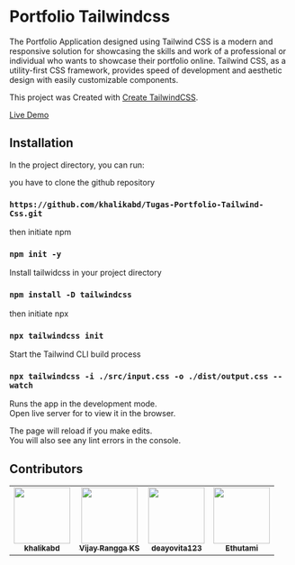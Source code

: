 # Portfolio Tailwindcss

The Portfolio Application designed using Tailwind CSS is a modern and responsive solution for showcasing the skills and work of a professional or individual who wants to showcase their portfolio online. Tailwind CSS, as a utility-first CSS framework, provides speed of development and aesthetic design with easily customizable components.

This project was Created with [Create TailwindCSS](https://github.com/facebook/tailwind).


[Live Demo](http://khalikabd.github.io/Tugas-Portfolio-Tailwind-Css/)

## Installation

In the project directory, you can run:

you have to clone the github repository

### `https://github.com/khalikabd/Tugas-Portfolio-Tailwind-Css.git`

then initiate npm

### `npm init -y`

Install tailwidcss in your project directory

### `npm install -D tailwindcss`

then initiate npx

### `npx tailwindcss init`

Start the Tailwind CLI build process

### `npx tailwindcss -i ./src/input.css -o ./dist/output.css --watch`

Runs the app in the development mode.\
Open live server for to view it in the browser.

The page will reload if you make edits.\
You will also see any lint errors in the console.

## Contributors

<table align="center">
  <tr>
    <td align="center">
      <a href="https://github.com/khalikabd"><img src="https://avatars.githubusercontent.com/u/45898984?v=4?s=100" width="100px;" alt=""/>
        <br />
        <sub>
            <b>khalikabd</b>
        </sub>
      </a>
    </td>
    <td align="center">
      <a href="https://github.com/VijayRangga"><img src="https://avatars.githubusercontent.com/u/45963814?v=4?s=100" width="100px;" alt=""/>
        <br />
        <sub>
            <b>Vijay Rangga KS</b>
        </sub>
      </a>
    </td>
    <td align="center">
      <a href="https://github.com/deayovita123"><img src="https://avatars.githubusercontent.com/u/88112044?v=4?s=100" width="100px;" alt=""/>
        <br />
        <sub>
            <b>deayovita123</b>
        </sub>
      </a>
    </td>
    <td align="center">
      <a href="https://github.com/Ethutami"><img src="https://avatars.githubusercontent.com/u/71996862?v=4?s=100" width="100px;" alt=""/>
        <br />
        <sub>
            <b>Ethutami</b>
        </sub>
      </a>
    </td>

   
  </tr>
</table>
